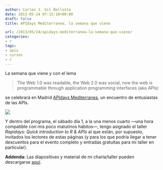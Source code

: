 ```yaml
---
author: Carlos J. Gil Bellosta
date: 2013-05-24 07:15:18+00:00
draft: false
title: APIdays Mediterranea, la semana que viene

url: /2013/05/24/apidays-mediterranea-la-semana-que-viene/
categories:
- r
tags:
- apis
- cursos
- r
---
```


La semana que viene y con el lema

>The Web 1.0 was readable, the Web 2.0 was social, now the web is programmable through application programming interfaces (aka APIs)

se celebrará en Madrid [APIdays Mediterranea](http://mediterranea.apidays.io/), un encuentro de entusiastas de las APIs.

[![](/wp-uploads/2013/05/logo_apiday2.png#center)
](/wp-uploads/2013/05/logo_apiday2.png#center)

Y dentro del programa, el sábado día 1, a la una menos cuarto —una hora compatible con mis poco matutinos hábitos—, tengo asignado el taller _Rapidays: Quick introduction to R & APIs_ al que están, por supuesto, invitados los lectores de estas páginas (y para los que podría llegar a tener descuentos para el evento completo y entradas gratuitas para mi taller en particular).

**Addenda:** Las diapositivas y material de mi charla/taller pueden descargarse [aquí](/uploads/charla_apidays_med.zip).
